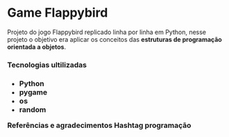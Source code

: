 <h1>Game Flappybird</h3>

<p>Projeto do jogo Flappybird replicado linha por linha em Python, nesse projeto o objetivo era aplicar os conceitos das <strong>estruturas de programação orientada a objetos</strong>.</p>

<h3>Tecnologias ultilizadas<h3>
<ul>
  <li>Python
  <li>pygame
  <li>os
  <li>random
</ul>

<p>Referências e agradecimentos <strong>Hashtag programação</strong></p>
